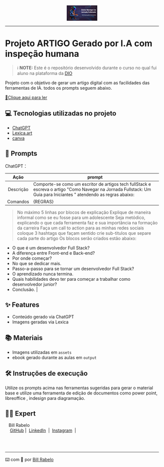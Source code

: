 <p align="center">
    <img width="100" src="https://github.com/billrabelo/dio-artigo-fullstack/blob/main/assets/banner.jpg" 
</p>


-------


# Projeto ARTIGO Gerado por I.A com inspeção humana


 > ℹ️ **NOTE:** Este é o repositório desenvolvido durante o curso no qual fui aluno na plataforma da [DIO](https://dio.me)

Projeto com o objetivo de gerar um artigo digital com as facilidades das ferramentas de IA. todos os prompts
seguem abaixo.

<a href="https://github.com/billrabelo/dio-artigo-fullstack/blob/main/output/Artigo%20Como%20Se%20tornar%20um%20FullStack.pdf" title="View PDF now"> 📕Clique aqui para ler</a>

## 💻 Tecnologias utilizadas no projeto

- [ChatGPT](https://chat.openai.com/) 
- [Lexica.art](https://www.lexica.art/)
- [canva](https://www.canva.com.br)

## 🧠 Prompts


ChatGPT：

|   Ação   | prompt                                                                                                                                                                                                                                                                         |
| :------: | ------------------------------------------------------------------------------------------------------------------------------------------------------------------------------------------------------------------------------------------------------------------------------ |
|  Descrição  | Comporte-se como um escritor de artigos tech fullStack e escreva o artigo "Como Navegar na Jornada Fullstack: Um Guia para Iniciantes " atendendo as regras abaixo:                                                       |
| Comandos | {REGRAS}
> No máximo 5 linhas por blocos de explicação
> Explique de maneira informal como se eu fosse para um adolescente
> Seja metódico, explicando o que cada ferramenta faz e sua importância na formação da carreira
> Faça um call to action para as minhas redes sociais
> coloque 3 hashtags que façam sentido
> crie sub-titulos que separe cada parte do artigo
> Os blocos serão criados estão abaixo:

- O que é um desenvolvedor Full Stack?
- A diferença entre Front-end e Back-end?
- Por onde começar?
- No que se dedicar mais.
- Passo-a-passo para se tornar um desenvolvedor Full Stack?
- O aprendizado nunca termina. 
- Quais habilidades devo ter para começar a trabalhar como desenvolvedor junior?
- Conclusão. |



## ✨ Features

- Conteúdo gerado via ChatGPT
- Imagens geradas via Lexica

## 📚 Materiais

- Imagens utilizadas em `assets`
- ebook gerado durante as aulas em `output`

## 🛠️ Instruções de execução

Utilize os prompts acima nas ferramentas sugeridas para gerar o material base e utilize uma ferramenta de edição de documentos como power point, libreoffice , indesign para diagramação.

## 👨‍💻 Expert

<p>
    <img 
      align=left 
      margin=10 
      width=80 
      src=""
    />
    <p>&nbsp&nbsp&nbspBill Rabelo<br>
    &nbsp&nbsp&nbsp
    <a href="https://github.com/billrabelo">
    GitHub</a>&nbsp;|&nbsp;
    <a href="www.linkedin.com/in/
billrabelo">LinkedIn</a>
&nbsp;|&nbsp;
    <a href="https://www.instagram.com/bill_rabelo/">
    Instagram</a>
&nbsp;|&nbsp;</p>
</p>
<br/><br/>
<p>

---

⌨️ com 💜 por [Bill Rabelo](https://github.com/billrabelo)
